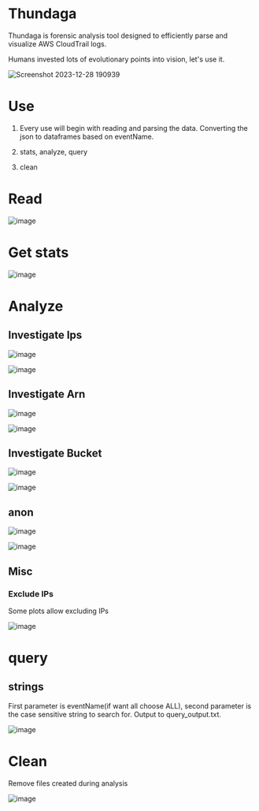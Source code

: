 # Thundaga

Thundaga is forensic analysis tool designed to efficiently parse and visualize AWS CloudTrail logs. 

Humans invested lots of evolutionary points into vision, let's use it.

![Screenshot 2023-12-28 190939](https://github.com/dbissell6/Thundaga/assets/50979196/6b068dc4-65e0-411e-b33a-6f6bde662edb)


# Use

1) Every use will begin with reading and parsing the data. Converting the json to dataframes based on eventName.

2) stats, analyze, query

3) clean

# Read

![image](https://github.com/dbissell6/Thundaga/assets/50979196/b645dd57-0ca1-4926-af26-c2a2704170a8)

# Get stats

![image](https://github.com/dbissell6/Thundaga/assets/50979196/38cf5f50-f263-4e58-b2f7-4b99612619ce)

# Analyze

## Investigate Ips

![image](https://github.com/dbissell6/Thundaga/assets/50979196/dcbbb0a2-90b6-4b84-b268-ebd8f0fdf9df)

![image](https://github.com/dbissell6/Thundaga/assets/50979196/73bd403a-ea66-4678-8001-eec221f84556)

## Investigate Arn

![image](https://github.com/dbissell6/Thundaga/assets/50979196/2665b48a-422e-46b2-8adb-07a8e601866e)

![image](https://github.com/dbissell6/Thundaga/assets/50979196/e514ad84-148b-4b77-93bc-88f46c363bcd)

## Investigate Bucket

![image](https://github.com/dbissell6/Thundaga/assets/50979196/ef7c8509-adda-44cd-ac05-94c76f03a313)

![image](https://github.com/dbissell6/Thundaga/assets/50979196/c8002a22-5a46-40a2-8efb-c3c862aba0f3)

## anon

![image](https://github.com/dbissell6/Thundaga/assets/50979196/e1770f02-005b-4485-8586-c84ab14a69ef)

![image](https://github.com/dbissell6/Thundaga/assets/50979196/96ce74c8-28ef-4458-9549-745e63c7211c)

## Misc

### Exclude IPs

Some plots allow excluding IPs

![image](https://github.com/dbissell6/Thundaga/assets/50979196/a08758af-cf12-4e06-92ee-5f77c29d27c0)



# query

## strings

First parameter is eventName(if want all choose ALL), second parameter is the case sensitive string to search for. Output to query_output.txt.

![image](https://github.com/dbissell6/Thundaga/assets/50979196/31c77534-1f5d-454c-9c8c-1688a06353f7)



# Clean

Remove files created during analysis

![image](https://github.com/dbissell6/Thundaga/assets/50979196/d910f1f9-9026-4f47-9d0c-36f20ea28d17)

